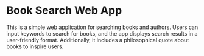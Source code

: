 # Book Search Web App

This is a simple web application for searching books and authors. Users can input keywords to search for books, and the app displays search results in a user-friendly format. Additionally, it includes a philosophical quote about books to inspire users.
